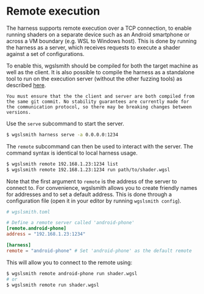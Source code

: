 # Remote execution

The harness supports remote execution over a TCP connection, to enable running shaders on a separate device such as an Android smartphone or across a VM boundary (e.g. WSL to Windows host). This is done by running the harness as a server, which receives requests to execute a shader against a set of configurations.

To enable this, wgslsmith should be compiled for both the target machine as well as the client. It is also possible to compile the harness as a standalone tool to run on the execution server (without the other fuzzing tools) as described [here](../building/index.md#building).

```admonish warning
You must ensure that the the client and server are both compiled from the same git commit. No stability guarantees are currently made for the communication protocol, so there may be breaking changes between versions.
```

Use the `serve` subcommand to start the server.

```sh
$ wgslsmith harness serve -a 0.0.0.0:1234
```

The `remote` subcommand can then be used to interact with the server. The command syntax is identical to local harness usage.

```sh
$ wgslsmith remote 192.168.1.23:1234 list
$ wgslsmith remote 192.168.1.23:1234 run path/to/shader.wgsl
```

Note that the first argument to `remote` is the address of the server to connect to. For convenience, wgslsmith allows you to create friendly names for addresses and to set a default address. This is done through a configuration file (open it in your editor by running `wgslsmith config`).

```toml
# wgslsmith.toml

# Define a remote server called 'android-phone'
[remote.android-phone]
address = "192.168.1.23:1234"

[harness]
remote = "android-phone" # Set 'android-phone' as the default remote
```

This will allow you to connect to the remote using:

```sh
$ wgslsmith remote android-phone run shader.wgsl
# or
$ wgslsmith remote run shader.wgsl
```
